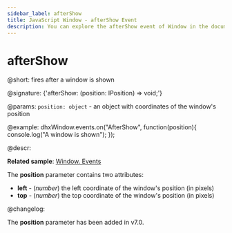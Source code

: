 ```yaml
---
sidebar_label: afterShow
title: JavaScript Window - afterShow Event 
description: You can explore the afterShow event of Window in the documentation of the DHTMLX JavaScript UI library. Browse developer guides and API reference, try out code examples and live demos, and download a free 30-day evaluation version of DHTMLX Suite 7.
---
```


# afterShow

@short: fires after a window is shown

@signature: {'afterShow: (position: IPosition) => void;'}

@params:
`position: object` - an object with coordinates of the window's position

@example:
dhxWindow.events.on("AfterShow", function(position){
    console.log("A window is shown");
});

@descr:

**Related sample**: [Window. Events](https://snippet.dhtmlx.com/jfu4upwd)

The **position** parameter contains two attributes:

- **left** - (*number*) the left coordinate of the window's position (in pixels)
- **top** - (*number*) the top coordinate of the window's position (in pixels)

@changelog:

The **position** parameter has been added in v7.0.

[comment]: # (@related: window/handling_events.md)
